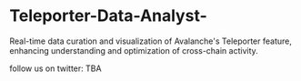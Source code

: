 # Teleporter-Data-Analyst-
Real-time data curation and visualization of Avalanche's Teleporter feature, enhancing understanding and optimization of cross-chain activity.

follow us on twitter: TBA
